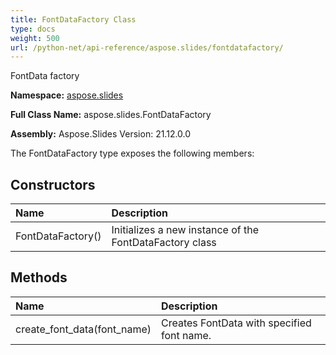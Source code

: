 ```yaml
---
title: FontDataFactory Class
type: docs
weight: 500
url: /python-net/api-reference/aspose.slides/fontdatafactory/
---
```


FontData factory

**Namespace:** [aspose.slides](/slides/python-net/api-reference/aspose.slides/)

**Full Class Name:** aspose.slides.FontDataFactory

**Assembly:**  Aspose.Slides Version: 21.12.0.0

The FontDataFactory type exposes the following members:
## **Constructors**
|**Name**|**Description**|
| :- | :- |
|FontDataFactory()|Initializes a new instance of the FontDataFactory class|
## **Methods**
|**Name**|**Description**|
| :- | :- |
|create_font_data(font_name)|Creates FontData with specified font name.|
